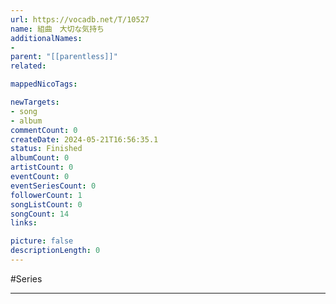 ```yaml
---
url: https://vocadb.net/T/10527
name: 組曲　大切な気持ち
additionalNames: 
- 
parent: "[[parentless]]"
related:

mappedNicoTags:

newTargets:
- song
- album
commentCount: 0
createDate: 2024-05-21T16:56:35.1
status: Finished
albumCount: 0
artistCount: 0
eventCount: 0
eventSeriesCount: 0
followerCount: 1
songListCount: 0
songCount: 14
links: 

picture: false
descriptionLength: 0
---
```


#Series



---

